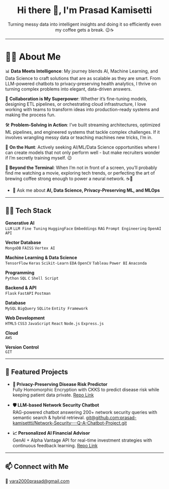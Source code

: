 <h1 align="center">Hi there 👋, I'm Prasad Kamisetti</h1>
<p align="center">
Turning messy data into intelligent insights and doing it so efficiently even my coffee gets a break. 😉☕</p>

------------------------------------------------------------------------------------------------------------------------------------------------------------------------------------------------------
# 🙎‍♂️ About Me

📊 **Data Meets Intelligence**: My journey blends AI, Machine Learning, and Data Science to craft solutions that are as scalable as they are smart. From LLM-powered chatbots to privacy-preserving health analytics, I thrive on turning complex problems into elegant, data-driven answers.

🤝 **Collaboration is My Superpower**: Whether it’s fine-tuning models, designing ETL pipelines, or orchestrating cloud infrastructure, I love working with teams to transform ideas into production-ready systems and making the process fun.

🛠 **Problem-Solving in Action**: I’ve built streaming architectures, optimized ML pipelines, and engineered systems that tackle complex challenges. If it involves wrangling messy data or teaching machines new tricks, I’m in. 

🎯 **On the Hunt**: Actively seeking AI/ML/Data Science opportunities where I can create models that not only perform well - but make recruiters wonder if I’m secretly training myself. 😉

🌟 **Beyond the Terminal**: When I’m not in front of a screen, you’ll probably find me watching a movie, exploring tech trends, or perfecting the art of brewing coffee strong enough to power a neural network. ☕🤖

- 💬 Ask me about **AI, Data Science, Privacy-Preserving ML, and MLOps**

------------------------------------------------------------------------------------------------------------------------------------------------------------------------------------------------------

## 🧑‍💻 Tech Stack

**Generative AI**  
`LLM` `LLM Fine Tuning` `HuggingFace` `Embeddings` `RAG` `Prompt Engineering` `OpenAI API`

**Vector Database**  
`MongoDB` `FAISS` `Vertex AI`

**Machine Learning & Data Science**  
`TensorFlow` `Keras` `Scikit-Learn` `EDA` `OpenCV` `Tableau` `Power BI` `Anaconda`

**Programming**  
`Python` `SQL` `C` `Shell Script`

**Backend & API**  
`Flask` `FastAPI` `Postman`

**Database**  
`MySQL` `BigQuery` `SQLite` `Entity Framework`

**Web Development**  
`HTML5` `CSS3` `JavaScript` `React` `Node.js` `Express.js`

**Cloud**  
`AWS` 

**Version Control**  
`GIT`

------------------------------------------------------------------------------------------------------------------------------------------------------------------------------------------------------

## 📌 Featured Projects

- **🔐 Privacy-Preserving Disease Risk Predictor**  
  Fully Homomorphic Encryption with CKKS to predict disease risk while keeping patient data private. [Repo Link](#)

- **🛡️ LLM-based Network Security Chatbot**  
  RAG-powered chatbot answering 200+ network security queries with semantic search & hybrid retrieval. [git@github.com:prasad-kamisettti/Network-Security---Q-A-Chatbot-Project.git](#)

- **📈 Personalized AI Financial Advisor**  
  GenAI + Alpha Vantage API for real-time investment strategies with continuous feedback learning. [Repo Link](#)

------------------------------------------------------------------------------------------------------------------------------------------------------------------------------------------------------

## 📫 Connect with Me
📧 vara2000prasad@gmail.com
